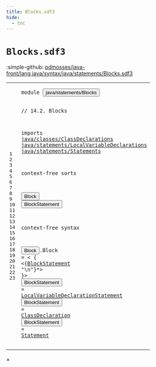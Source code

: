 ```yaml
---
title: Blocks.sdf3
hide:
  - toc
---
```


# `Blocks.sdf3`

:simple-github: [pdmosses/java-front/lang.java/syntax/java/statements/Blocks.sdf3]

[pdmosses/java-front/lang.java/syntax/java/statements/Blocks.sdf3]: https://github.com/pdmosses/java-front/blob/master/lang.java/syntax/java/statements/Blocks.sdf3 "The source file on GitHub"

<div class="sdf3"><table class="highlighttable"><tbody><tr><td class="linenos"><div class="linenodiv"><pre><span></span>1
2
3
4
5
6
7
8
9
10
11
12
13
14
15
16
17
18
19
20
21
22
23
</pre></div></td>
<td class="code"><pre><code><span class="keyword">module</span> <button class="modal-open" id="java/statements/Blocks_1_8" title="a definition with multiple references" data-urls="../Main.sdf3/#java/statements/Blocks line 6_3; ../Statements.sdf3/#java/statements/Blocks line 9_3; ../../classes/ConstructorDeclarations.sdf3/#java/statements/Blocks line 14_3; ../../classes/InstanceInitializers.sdf3/#java/statements/Blocks line 6_3; ../../classes/MethodDeclarations.sdf3/#java/statements/Blocks line 11_3; ../../classes/StaticInitializers.sdf3/#java/statements/Blocks line 6_3; ../../expressions/LambdaExpressions.sdf3/#java/statements/Blocks line 6_3">java/statements/Blocks</button>

<span class="layout">// 14.2. Blocks</span>

<span class="keyword">imports</span>
  <a href="../../classes/ClassDeclarations.sdf3/#java/classes/ClassDeclarations_1_8" id="java/classes/ClassDeclarations_6_3" title="a reference to a single-file definition">java/classes/ClassDeclarations</a>
  <a href="../LocalVariableDeclarations.sdf3/#java/statements/LocalVariableDeclarations_1_8" id="java/statements/LocalVariableDeclarations_7_3" title="a reference to a single-file definition">java/statements/LocalVariableDeclarations</a>
  <a href="../Statements.sdf3/#java/statements/Statements_1_8" id="java/statements/Statements_8_3" title="a reference to a single-file definition">java/statements/Statements</a>

<span class="keyword">context-free sorts</span>

  <button class="modal-open" id="Block_12_3" title="a definition with multiple references" data-urls="../Statements.sdf3/#Block line 51_15, 92_57, 97_8, 101_8, 103_12, 105_55, 111_29, 115_30, 119_29, 121_12, 124_30, 126_12; ../../classes/InstanceInitializers.sdf3/#Block line 14_38; ../../classes/MethodDeclarations.sdf3/#Block line 56_24; ../../classes/StaticInitializers.sdf3/#Block line 14_43; ../../expressions/LambdaExpressions.sdf3/#Block line 17_66">Block</button>
  <button class="modal-open" id="BlockStatement_13_3" title="a definition with multiple references" data-urls="#BlockStatement line 19_7; ../Statements.sdf3/#BlockStatement line 72_5; ../../classes/ConstructorDeclarations.sdf3/#BlockStatement line 27_7">BlockStatement</button>

<span class="keyword">context-free syntax</span>
  
  <button class="modal-open" id="Block_17_3" title="a definition with multiple references" data-urls="../Statements.sdf3/#Block line 51_15, 92_57, 97_8, 101_8, 103_12, 105_55, 111_29, 115_30, 119_29, 121_12, 124_30, 126_12; ../../classes/InstanceInitializers.sdf3/#Block line 14_38; ../../classes/MethodDeclarations.sdf3/#Block line 56_24; ../../classes/StaticInitializers.sdf3/#Block line 14_43; ../../expressions/LambdaExpressions.sdf3/#Block line 17_66">Block</button>.<span class="cons_Constructor"><span id="Block_17_9" title="a definition with no references">Block</span></span> = &lt;
  <span class="cons_String">{</span>
    &lt;{<a href="#BlockStatement_13_3" id="BlockStatement_19_7" title="a reference to a single-file definition">BlockStatement</a> <span class="cons_Lit">"\n"</span>}*&gt;
  <span class="cons_String">}</span>&gt;
  <button class="modal-open" id="BlockStatement_21_3" title="a definition with multiple references" data-urls="#BlockStatement line 19_7; ../Statements.sdf3/#BlockStatement line 72_5; ../../classes/ConstructorDeclarations.sdf3/#BlockStatement line 27_7">BlockStatement</button> = <a href="../LocalVariableDeclarations.sdf3/#LocalVariableDeclarationStatement_12_3" id="LocalVariableDeclarationStatement_21_20" title="a reference to a single-file definition">LocalVariableDeclarationStatement</a>
  <button class="modal-open" id="BlockStatement_22_3" title="a definition with multiple references" data-urls="#BlockStatement line 19_7; ../Statements.sdf3/#BlockStatement line 72_5; ../../classes/ConstructorDeclarations.sdf3/#BlockStatement line 27_7">BlockStatement</button>   = <a href="../../classes/ClassDeclarations.sdf3/#ClassDeclaration_22_3" id="ClassDeclaration_22_22" title="a reference to a single-file definition">ClassDeclaration</a>
  <button class="modal-open" id="BlockStatement_23_3" title="a definition with multiple references" data-urls="#BlockStatement line 19_7; ../Statements.sdf3/#BlockStatement line 72_5; ../../classes/ConstructorDeclarations.sdf3/#BlockStatement line 27_7">BlockStatement</button>    = <a href="../Statements.sdf3/#Statement_16_3" id="Statement_23_23" title="a reference to a single-file definition">Statement</a>
</code></pre></td></tr></tbody></table></div>

<div id="modal">
  <div id="modal-content">
    <span id="modal-close">&times;</span>
    <h2 id="modal-h2"></h2>
    <p  id="modal-p"></p>
    <ul id="modal-ul"></ul>
  </div>
</div>
